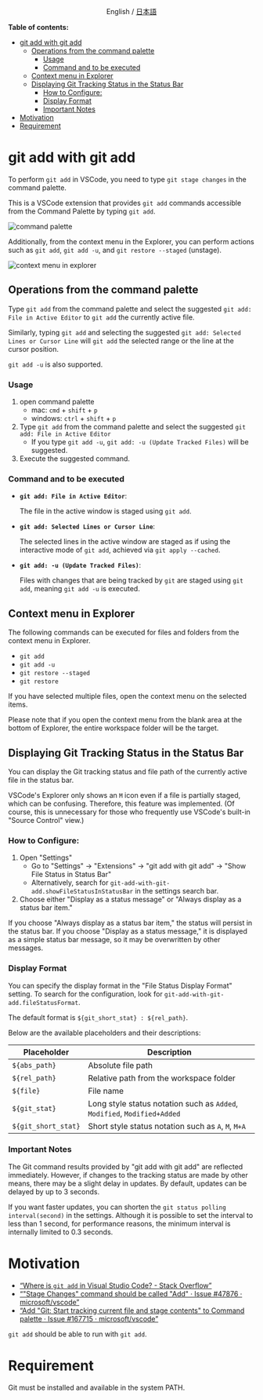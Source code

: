 <p align="center">English / <a href="https://tettekete.github.io/vscode-git-add-with-git-add-extension/README.ja.html">日本語</a></p>

**Table of contents:**

- [git add with git add](#git-add-with-git-add)
	- [Operations from the command palette](#operations-from-the-command-palette)
		- [Usage](#usage)
		- [Command and to be executed](#command-and-to-be-executed)
	- [Context menu in Explorer](#context-menu-in-explorer)
	- [Displaying Git Tracking Status in the Status Bar](#displaying-git-tracking-status-in-the-status-bar)
		- [How to Configure:](#how-to-configure)
		- [Display Format](#display-format)
		- [Important Notes](#important-notes)
- [Motivation](#motivation)
- [Requirement](#requirement)


# git add with git add

To perform `git add` in VSCode, you need to type `git stage changes` in the command palette.

This is a VSCode extension that provides `git add` commands accessible from the Command Palette by typing `git add`.


![command palette](https://tettekete.github.io/vscode-git-add-with-git-add-extension/images/command-palette.jpg)

Additionally, from the context menu in the Explorer, you can perform actions such as `git add`, `git add -u`, and `git restore --staged` (unstage).  


![context menu in explorer](https://tettekete.github.io/vscode-git-add-with-git-add-extension/images/context-menu.jpg)

## Operations from the command palette

Type `git add` from the command palette and select the suggested `git add: File in Active Editor` to `git add` the currently active file.

Similarly, typing `git add` and selecting the suggested `git add: Selected Lines or Cursor Line` will `git add` the selected range or the line at the cursor position.

`git add -u` is also supported.


### Usage

1. open command palette
	- mac: `cmd` + `shift` + `p`
	- windows: `ctrl` + `shift` + `p`
2. Type `git add` from the command palette and select the suggested `git add: File in Active Editor`
    - If you type `git add -u`, `git add: -u (Update Tracked Files)` will be suggested.
3. Execute the suggested command.

### Command and to be executed

- **`git add: File in Active Editor`**:

	The file in the active window is staged using `git add`.

- **`git add: Selected Lines or Cursor Line`**:
	
	The selected lines in the active window are staged as if using the interactive mode of `git add`, achieved via `git apply --cached`.

- **`git add: -u (Update Tracked Files)`**:

	Files with changes that are being tracked by `git` are staged using `git add`, meaning `git add -u` is executed.


## Context menu in Explorer

The following commands can be executed for files and folders from the context menu in Explorer.

- `git add`
- `git add -u`
- `git restore --staged`
- `git restore`

If you have selected multiple files, open the context menu on the selected items.

Please note that if you open the context menu from the blank area at the bottom of Explorer, the entire workspace folder will be the target.


## Displaying Git Tracking Status in the Status Bar

You can display the Git tracking status and file path of the currently active file in the status bar.

VSCode's Explorer only shows an `M` icon even if a file is partially staged, which can be confusing. Therefore, this feature was implemented. (Of course, this is unnecessary for those who frequently use VSCode's built-in "Source Control" view.)

### How to Configure:

1. Open "Settings"
   - Go to "Settings" → "Extensions" → "git add with git add" → "Show File Status in Status Bar"
   - Alternatively, search for `git-add-with-git-add.showFileStatusInStatusBar` in the settings search bar.
2. Choose either "Display as a status message" or "Always display as a status bar item."

If you choose "Always display as a status bar item," the status will persist in the status bar. If you choose "Display as a status message," it is displayed as a simple status bar message, so it may be overwritten by other messages.

### Display Format

You can specify the display format in the "File Status Display Format" setting. To search for the configuration, look for `git-add-with-git-add.fileStatusFormat`.

The default format is `${git_short_stat} : ${rel_path}`.

Below are the available placeholders and their descriptions:

| Placeholder        | Description |
|--------------------|-------------|
| `${abs_path}`      | Absolute file path |
| `${rel_path}`      | Relative path from the workspace folder |
| `${file}`          | File name |
| `${git_stat}`      | Long style status notation such as `Added`, `Modified`, `Modified+Added` |
| `${git_short_stat}`| Short style status notation such as `A`, `M`, `M+A` |

### Important Notes

The Git command results provided by "git add with git add" are reflected immediately. However, if changes to the tracking status are made by other means, there may be a slight delay in updates. By default, updates can be delayed by up to 3 seconds.

If you want faster updates, you can shorten the `git status polling interval(second)` in the settings. Although it is possible to set the interval to less than 1 second, for performance reasons, the minimum interval is internally limited to 0.3 seconds.



# Motivation

- [“Where is `git add` in Visual Studio Code? - Stack Overflow”](https://stackoverflow.com/questions/49834016/where-is-git-add-in-visual-studio-code)
- [“"Stage Changes" command should be called "Add" · Issue #47876 · microsoft/vscode”](https://github.com/Microsoft/vscode/issues/47876)
- [“Add "Git: Start tracking current file and stage contents" to Command palette · Issue #167715 · microsoft/vscode”](https://github.com/microsoft/vscode/issues/167715)

`git add` should be able to run with `git add`.


# Requirement

Git must be installed and available in the system PATH.
